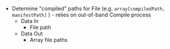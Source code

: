 - Determine "compiled" paths for File (e.g. `array[compiledPath, manifestPath]` ) - relies on out-of-band Compile process
    - Data In
        - File path
    - Data Out
        - Array file paths